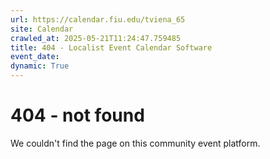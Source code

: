 ```yaml
---
url: https://calendar.fiu.edu/tviena_65
site: Calendar
crawled_at: 2025-05-21T11:24:47.759485
title: 404 - Localist Event Calendar Software
event_date: 
dynamic: True
---
```


# 404 - not found
We couldn't find the page on this community event platform.
